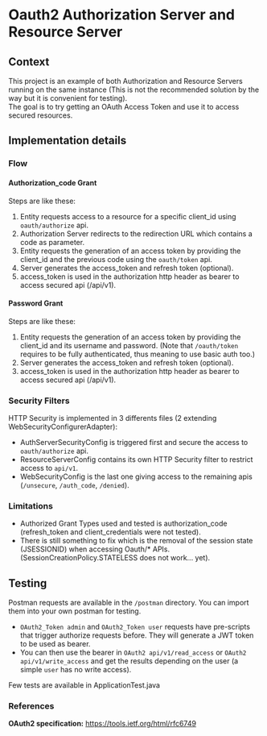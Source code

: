 # Oauth2 Authorization Server and Resource Server

## Context

This project is an example of both Authorization and Resource Servers running on the same instance 
(This is not the recommended solution by the way but it is convenient for testing).  
The goal is to try getting an OAuth Access Token and use it to access secured resources.  


## Implementation details

### Flow

#### Authorization_code Grant 
Steps are like these:
1. Entity requests access to a resource for a specific client_id using `oauth/authorize` api.
2. Authorization Server redirects to the redirection URL which contains a code as parameter.
3. Entity requests the generation of an access token by providing the client_id and the previous code using the `oauth/token` api.
4. Server generates the access_token and refresh token (optional).
5. access_token is used in the authorization http header as bearer to access secured api (/api/v1).

#### Password Grant
Steps are like these:
1. Entity requests the generation of an access token by providing the client_id and its username and password.
(Note that `/oauth/token` requires to be fully authenticated, thus meaning to use basic auth too.)
2. Server generates the access_token and refresh token (optional).
3. access_token is used in the authorization http header as bearer to access secured api (/api/v1).


### Security Filters
HTTP Security is implemented in 3 differents files (2 extending WebSecurityConfigurerAdapter):
- AuthServerSecurityConfig is triggered first and secure the access to `oauth/authorize` api.
- ResourceServerConfig contains its own HTTP Security filter to restrict access to `api/v1`.
- WebSecurityConfig is the last one giving access to the remaining apis (`/unsecure`, `/auth_code`, `/denied`).

### Limitations
- Authorized Grant Types used and tested is authorization_code (refresh_token and client_credentials were not tested).
- There is still something to fix which is the removal of the session state (JSESSIONID) when accessing Oauth/* APIs.
(SessionCreationPolicy.STATELESS does not work... yet). 

## Testing
Postman requests are available in the `/postman` directory.
You can import them into your own postman for testing.

- `OAuth2_Token admin` and `OAuth2_Token user` requests have pre-scripts that trigger authorize requests before.
They will generate a JWT token to be used as bearer.
- You can then use the bearer in `OAuth2 api/v1/read_access` or `OAuth2 api/v1/write_access` and get the results
depending on the user (a simple `user` has no write access).

Few tests are available in ApplicationTest.java


### References

**OAuth2 specification:** https://tools.ietf.org/html/rfc6749



